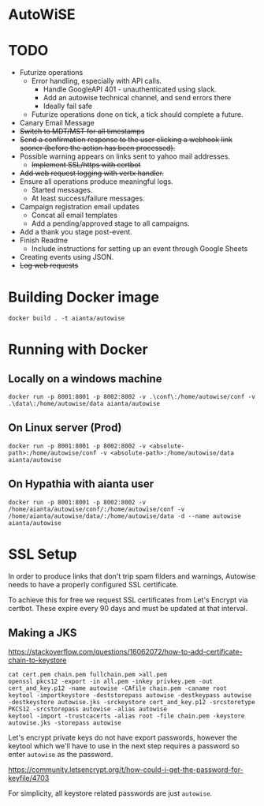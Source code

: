# AutoWiSE

# TODO
* Futurize operations 
  * Error handling, especially with API calls.
    * Handle GoogleAPI 401 - unauthenticated using slack.
    * Add an autowise technical channel, and send errors there
    * Ideally fail safe
  * Futurize operations done on tick, a tick should complete a future.
* Canary Email Message
* ~~Switch to MDT/MST for all timestamps~~
* ~~Send a confirmation response to the user clicking a webhook link sooner (before the action has been processed).~~
* Possible warning appears on links sent to yahoo mail addresses. 
  * ~~Implement SSL/https with certbot~~
* ~~Add web request logging with vertx handler.~~
* Ensure all operations produce meaningful logs.
  * Started messages.
  * At least success/failure messages.
* Campaign registration email updates
  * Concat all email templates
  * Add a pending/approved stage to all campaigns.
* Add a thank you stage post-event.
* Finish Readme
  * Include instructions for setting up an event through Google Sheets
* Creating events using JSON.
* ~~Log web requests~~

# Building Docker image

`docker build . -t aianta/autowise`

# Running with Docker
## Locally on a windows machine

`docker run -p 8001:8001 -p 8002:8002 -v .\conf\:/home/autowise/conf -v .\data\:/home/autowise/data aianta/autowise`

## On Linux server (Prod)
`docker run -p 8001:8001 -p 8002:8002 -v <absolute-path>:/home/autowise/conf -v <absolute-path>:/home/autowise/data aianta/autowise`

## On Hypathia with aianta user

`docker run -p 8001:8001 -p 8002:8002 -v /home/aianta/autowise/conf/:/home/autowise/conf -v /home/aianta/autowise/data/:/home/autowise/data -d --name autowise aianta/autowise`


# SSL Setup 

In order to produce links that don't trip spam filders and warnings, Autowise needs to have a properly configured SSL certificate.

To achieve this for free we request SSL certificates from Let's Encrypt via certbot. These expire every 90 days and must be updated 
at that interval.

## Making a JKS


https://stackoverflow.com/questions/16062072/how-to-add-certificate-chain-to-keystore

```
cat cert.pem chain.pem fullchain.pem >all.pem
openssl pkcs12 -export -in all.pem -inkey privkey.pem -out cert_and_key.p12 -name autowise -CAfile chain.pem -caname root
keytool -importkeystore -deststorepass autowise -destkeypass autowise -destkeystore autowise.jks -srckeystore cert_and_key.p12 -srcstoretype PKCS12 -srcstorepass autowise -alias autowise
keytool -import -trustcacerts -alias root -file chain.pem -keystore autowise.jks -storepass autowise
```

Let's encrypt private keys do not have export passwords, however the keytool which we'll have to use in the next step requires a password so enter `autowise` as the password.

https://community.letsencrypt.org/t/how-could-i-get-the-password-for-keyfile/4703

For simplicity, all keystore related passwords are just `autowise`. 

